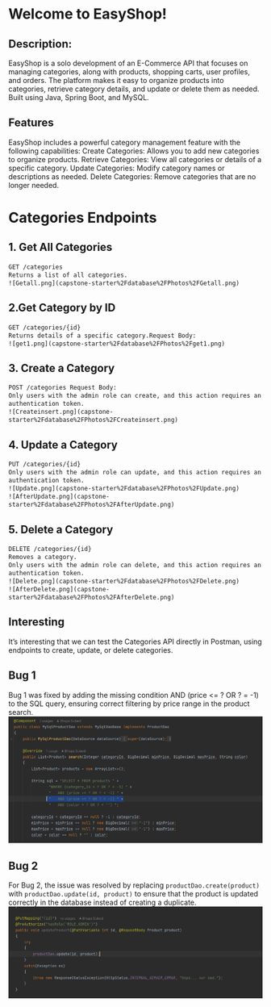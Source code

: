 # Welcome to EasyShop!
 ## Description: 
EasyShop is a solo development of an E-Commerce API that focuses on managing categories,
along with products, shopping carts, user profiles, and orders. The platform makes it easy
to organize products into categories, retrieve category details, and update or delete them
as needed. Built using Java, Spring Boot, and MySQL.

## Features
EasyShop includes a powerful category management feature with the following capabilities:
Create Categories: Allows you to add new categories to organize products.
Retrieve Categories: View all categories or details of a specific category.
Update Categories: Modify category names or descriptions as needed.
Delete Categories: Remove categories that are no longer needed.

# Categories Endpoints
## 1.  Get All Categories
    GET /categories
    Returns a list of all categories.
    ![Getall.png](capstone-starter%2Fdatabase%2FPhotos%2FGetall.png)

## 2.Get Category by ID
    GET /categories/{id}
    Returns details of a specific category.Request Body:
    ![get1.png](capstone-starter%2Fdatabase%2FPhotos%2Fget1.png)

## 3. Create a Category
    POST /categories Request Body:
    Only users with the admin role can create, and this action requires an authentication token.
    ![Createinsert.png](capstone-starter%2Fdatabase%2FPhotos%2FCreateinsert.png)

## 4. Update a Category
    PUT /categories/{id}
    Only users with the admin role can update, and this action requires an authentication token.
    ![Update.png](capstone-starter%2Fdatabase%2FPhotos%2FUpdate.png)
    ![AfterUpdate.png](capstone-starter%2Fdatabase%2FPhotos%2FAfterUpdate.png)

## 5. Delete a Category
    DELETE /categories/{id}
    Removes a category.
    Only users with the admin role can delete, and this action requires an authentication token.
    ![Delete.png](capstone-starter%2Fdatabase%2FPhotos%2FDelete.png)
    ![AfterDelete.png](capstone-starter%2Fdatabase%2FPhotos%2FAfterDelete.png)


## Interesting 
It’s interesting that we can test the Categories API directly in Postman, 
using endpoints to create, update, or delete categories. 

## Bug 1
Bug 1 was fixed by adding the missing condition AND (price <= ? OR ? = -1) to the SQL query, 
ensuring correct filtering by price range in the product search. 
    ![Bug 1.png](capstone-starter%2Fdatabase%2FPhotos%2FBug%201.png)

## Bug 2 
For Bug 2, the issue was resolved by replacing `productDao.create(product)` with 
`productDao.update(id, product)` to ensure that the product is updated correctly in the
database instead of creating a duplicate.
    ![Bug2.png](capstone-starter%2Fdatabase%2FBug2.png)